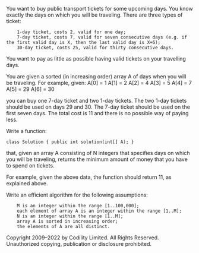

You want to buy public transport tickets for some upcoming days. You know exactly the days on which you will be traveling. There are three types of ticket:

        1-day ticket, costs 2, valid for one day;
        7-day ticket, costs 7, valid for seven consecutive days (e.g. if the first valid day is X, then the last valid day is X+6);
        30-day ticket, costs 25, valid for thirty consecutive days.

You want to pay as little as possible having valid tickets on your travelling days.

You are given a sorted (in increasing order) array A of days when you will be traveling. For example, given:
    A[0] = 1
    A[1] = 2
    A[2] = 4
    A[3] = 5
    A[4] = 7
    A[5] = 29
    A[6] = 30

you can buy one 7-day ticket and two 1-day tickets. The two 1-day tickets should be used on days 29 and 30. The 7-day ticket should be used on the first seven days. The total cost is 11 and there is no possible way of paying less.

Write a function:

    class Solution { public int solution(int[] A); }

that, given an array A consisting of N integers that specifies days on which you will be traveling, returns the minimum amount of money that you have to spend on tickets.

For example, given the above data, the function should return 11, as explained above.

Write an efficient algorithm for the following assumptions:

        M is an integer within the range [1..100,000];
        each element of array A is an integer within the range [1..M];
        N is an integer within the range [1..M];
        array A is sorted in increasing order;
        the elements of A are all distinct.

Copyright 2009–2022 by Codility Limited. All Rights Reserved. Unauthorized copying, publication or disclosure prohibited. 
